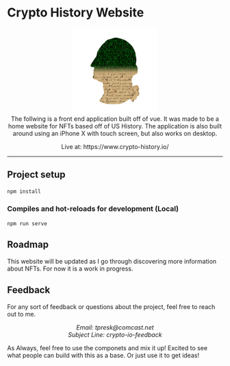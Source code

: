 # Crypto History Website

<div align="center">
    <img src="src\assets\logo.png" width="200">
</div>
<div align="center">
The follwing is a front end application built off of vue.  It was made to be a home website for NFTs based off of US History.  The application is also built around using an iPhone X with touch screen, but also works on desktop. 
</div>

<p></p>
<div align="center">
Live at: https://www.crypto-history.io/
</div>

---

## Project setup
```
npm install
```

### Compiles and hot-reloads for development (Local)
```
npm run serve
```

## Roadmap

This website will be updated as I go through discovering more information about NFTs.  For now it is a work in progress.

## Feedback

For any sort of feedback or questions about the project, feel free to reach out to me.  

<div align="center" style="font-style: italic;">
Email: tpresk@comcast.net
</div>
<div align="center" style="font-style: italic;">
Subject Line: crypto-io-feedback
</div>

As Always, feel free to use the componets and mix it up!  Excited to see what people can build with this as a base.  Or just use it to get ideas!
